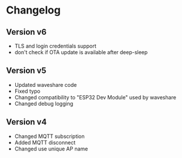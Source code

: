# Changelog

## Version v6

- TLS and login credentials support
- don't check if OTA update is available after deep-sleep

## Version v5

- Updated waveshare code
- Fixed typo
- Changed compatibility to "ESP32 Dev Module" used by waveshare
- Changed debug logging

## Version v4

- Changed MQTT subscription
- Added MQTT disconnect
- Changed use unique AP name 